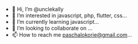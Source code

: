 - 👋 Hi, I’m @unclekally
- 👀 I’m interested in javascript, php, flutter, css...
- 🌱 I’m currently learning javascript...
- 💞️ I’m looking to collaborate on ...
- 📫 How to reach me paschalokorie@gmail.com...

<!---
unclekally/unclekally is a ✨ special ✨ repository because its `README.md` (this file) appears on your GitHub profile.
You can click the Preview link to take a look at your changes.
--->
